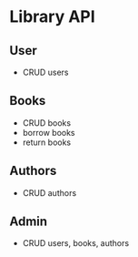 # Library API

## User
- CRUD users

## Books
- CRUD books
- borrow books
- return books

## Authors
- CRUD authors

## Admin
- CRUD users, books, authors
